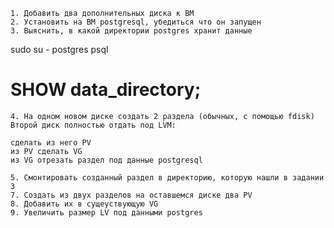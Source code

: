 
    1. Добавить два дополнительных диска к ВМ
    2. Установить на ВМ postgresql, убедиться что он запущен
    3. Выяснить, в какой директории postgres хранит данные

sudo su - postgres
psql
# SHOW data_directory;

    4. На одном новом диске создать 2 раздела (обычных, с помощью fdisk)
    Второй диск полностью отдать под LVM:

    сделать из него PV
    из PV сделать VG
    из VG отрезать раздел под данные postgresql

    5. Смонтировать созданный раздел в директорию, которую нашли в задании 3
    7. Создать из двух разделов на оставшемся диске два PV
    8. Добавить их в сущеуствующую VG
    9. Увеличить размер LV под данными postgres

